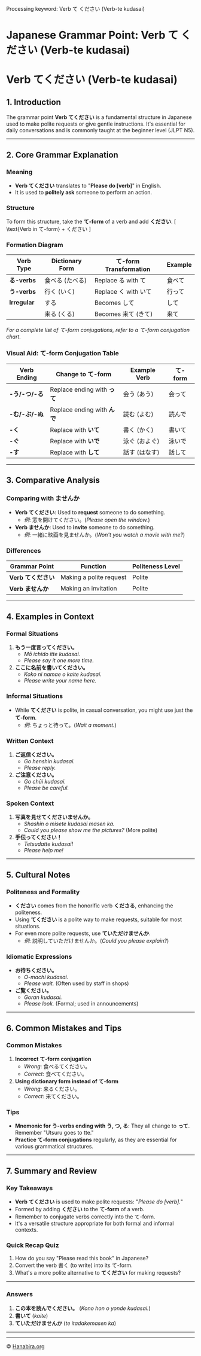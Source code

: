 Processing keyword: Verb て ください (Verb-te kudasai)
# Japanese Grammar Point: Verb て ください (Verb-te kudasai)
# Verb てください (Verb-te kudasai)
## 1. Introduction
The grammar point **Verb てください** is a fundamental structure in Japanese used to make polite requests or give gentle instructions. It's essential for daily conversations and is commonly taught at the beginner level (JLPT N5).

---
## 2. Core Grammar Explanation
### Meaning
- **Verb てください** translates to "**Please do [verb]**" in English.
- It is used to **politely ask** someone to perform an action.
### Structure
To form this structure, take the **て-form** of a verb and add **ください**.
\[
\text{Verb in て-form} + ください
\]
### Formation Diagram
| Verb Type      | Dictionary Form | て-form Transformation | Example |
|----------------|-----------------|------------------------|---------|
| **る-verbs**   | 食べる (たべる)   | Replace る with て       | 食べて   |
| **う-verbs**   | 行く (いく)      | Replace く with いて     | 行って   |
| **Irregular**  | する             | Becomes して            | して    |
|                | 来る (くる)      | Becomes 来て (きて)     | 来て    |
*For a complete list of て-form conjugations, refer to a て-form conjugation chart.*
### Visual Aid: て-form Conjugation Table
| Verb Ending | Change to て-form | Example Verb | て-form     |
|-------------|-------------------|--------------|-------------|
| **-う/-つ/-る**  | Replace ending with **って** | 会う (あう)   | 会って     |
| **-む/-ぶ/-ぬ**  | Replace ending with **んで** | 読む (よむ)   | 読んで     |
| **-く**        | Replace with **いて**        | 書く (かく)   | 書いて     |
| **-ぐ**        | Replace with **いで**        | 泳ぐ (およぐ) | 泳いで     |
| **-す**        | Replace with **して**        | 話す (はなす) | 話して     |
---
## 3. Comparative Analysis
### Comparing with ませんか
- **Verb てください**: Used to **request** someone to do something.
  - *例*: 窓を開けてください。(*Please open the window.*)
- **Verb ませんか**: Used to **invite** someone to do something.
  - *例*: 一緒に映画を見ませんか。(*Won't you watch a movie with me?*)
### Differences
| Grammar Point     | Function                | Politeness Level |
|-------------------|-------------------------|------------------|
| **Verb てください** | Making a polite request | Polite           |
| **Verb ませんか**  | Making an invitation    | Polite           |
---
## 4. Examples in Context
### Formal Situations
1. **もう一度言ってください。**
   - *Mō ichido itte kudasai.*
   - *Please say it one more time.*
2. **ここに名前を書いてください。**
   - *Koko ni namae o kaite kudasai.*
   - *Please write your name here.*
### Informal Situations
- While **てください** is polite, in casual conversation, you might use just the **て-form**.
  - *例*: ちょっと待って。(*Wait a moment.*)
### Written Context
1. **ご返信ください。**
   - *Go henshin kudasai.*
   - *Please reply.*
2. **ご注意ください。**
   - *Go chūi kudasai.*
   - *Please be careful.*
### Spoken Context
1. **写真を見せてくださいませんか。**
   - *Shashin o misete kudasai masen ka.*
   - *Could you please show me the pictures?* (More polite)
2. **手伝ってください！**
   - *Tetsudatte kudasai!*
   - *Please help me!*
---
## 5. Cultural Notes
### Politeness and Formality
- **ください** comes from the honorific verb **くださる**, enhancing the politeness.
- Using **てください** is a polite way to make requests, suitable for most situations.
- For even more polite requests, use **ていただけませんか**.
  - *例*: 説明していただけませんか。(*Could you please explain?*)
### Idiomatic Expressions
- **お待ちください。**
  - *O-machi kudasai.*
  - *Please wait.* (Often used by staff in shops)
- **ご覧ください。**
  - *Goran kudasai.*
  - *Please look.* (Formal; used in announcements)
---
## 6. Common Mistakes and Tips
### Common Mistakes
1. **Incorrect て-form conjugation**
   - *Wrong*: 食べるてください。
   - *Correct*: 食べてください。
2. **Using dictionary form instead of て-form**
   - *Wrong*: 来るください。
   - *Correct*: 来てください。
### Tips
- **Mnemonic for う-verbs ending with う, つ, る**: They all change to **って**. Remember "Utsuru goes to tte."
- **Practice て-form conjugations** regularly, as they are essential for various grammatical structures.
---
## 7. Summary and Review
### Key Takeaways
- **Verb てください** is used to make polite requests: "*Please do [verb].*"
- Formed by adding **ください** to the **て-form** of a verb.
- Remember to conjugate verbs correctly into the て-form.
- It's a versatile structure appropriate for both formal and informal contexts.
### Quick Recap Quiz
1. How do you say "Please read this book" in Japanese?
2. Convert the verb 書く (to write) into its て-form.
3. What's a more polite alternative to **てください** for making requests?
---
### Answers
1. **この本を読んでください。** (*Kono hon o yonde kudasai.*)
2. **書いて** (*kaite*)
3. **ていただけませんか** (*te itadakemasen ka*)
---


---

© [Hanabira.org](https://hanabira.org)
